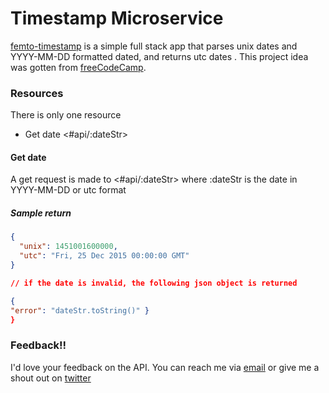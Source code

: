 # Timestamp Microservice

[femto-timestamp](#) is a simple full stack app that parses unix dates and YYYY-MM-DD formatted dated, and returns utc dates . This project idea was gotten from [freeCodeCamp](https://www.freecodecamp.org/learn/back-end-development-and-apis/back-end-development-and-apis-projects/timestamp-microservice).

### Resources

There is only one resource

- Get date <#api/:dateStr>

#### Get date

A get request is made to <#api/:dateStr> where :dateStr is the date in YYYY-MM-DD or utc format

##### Sample return

```json
{
  "unix": 1451001600000,
  "utc": "Fri, 25 Dec 2015 00:00:00 GMT"
}

// if the date is invalid, the following json object is returned

{
"error": "dateStr.toString()" }
}
```

### Feedback!!

I'd love your feedback on the API. You can reach me via [email](mailto:chinaemerema@gmail.com) or give me a shout out on [twitter](https://twitter.com/femto_ace?t=nk6ylNm1Zp2l0yiJkCKFeA&s=09)
